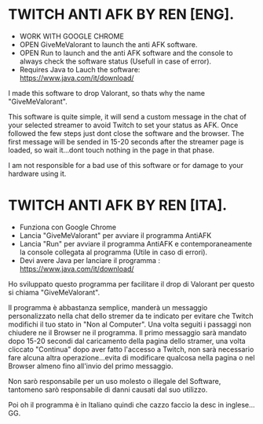 # TWITCH ANTI AFK BY REN [ENG].

- WORK WITH GOOGLE CHROME
- OPEN GiveMeValorant to launch the anti AFK software.
- OPEN Run to launch and the anti AFK software and the console to always check the software status (Usefull in case of error). 
- Requires Java to Lauch the software:  https://www.java.com/it/download/

I made this software to drop Valorant, so thats why the name "GiveMeValorant". 

This software is quite simple, it will send a custom message in the chat of your selected streamer to avoid Twitch to set your status as AFK. Once followed the few steps just dont close the software and the browser. 
The first message will be sended in 15-20 seconds after the streamer page is loaded, so wait it...dont touch nothing in the page in that phase.

I am not responsible for a bad use of this software or for damage to your hardware using it.   



# TWITCH ANTI AFK BY REN [ITA].

- Funziona con Google Chrome
- Lancia "GiveMeValorant" per avviare il programma AntiAFK
- Lancia "Run" per avviare il programma AntiAFK e contemporaneamente la console collegata al programma (Utile in caso di errori). 
- Devi avere Java per lanciare il programma :  https://www.java.com/it/download/

Ho sviluppato questo programma per facilitare il drop di Valorant per questo si chiama "GiveMeValorant". 

Il programma è abbastanza semplice, manderà un messaggio personalizzato nella chat dello stremer da te indicato per evitare che Twitch modifichi il tuo stato in "Non al Computer". Una volta seguiti i passaggi non chiudere ne il Browser ne il programma. 
Il primo messaggio sarà mandato dopo 15-20 secondi dal caricamento della pagina dello stramer, una volta cliccato "Continua" dopo aver fatto l'accesso a Twitch, non sarà necessario fare alcuna altra operazione...evita di modificare qualcosa nella pagina o nel Browser almeno fino all'invio del primo messaggio.

Non sarò responsabile per un uso molesto o illegale del Software, tantomeno sarò responsabile di danni causati dal suo utilizzo.   




Poi oh il programma è in Italiano quindi che cazzo faccio la desc in inglese... GG.
